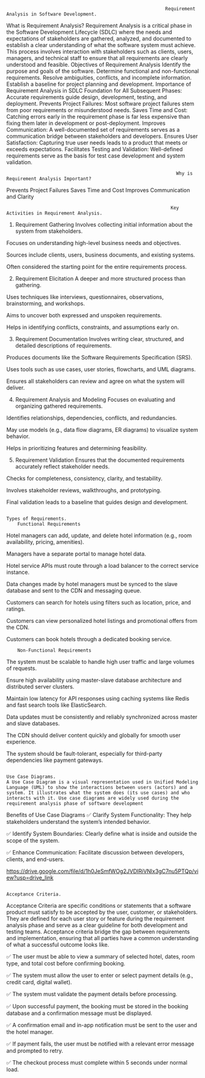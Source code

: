                                                               Requirement Analysis in Software Development.

What is Requirement Analysis?
Requirement Analysis is a critical phase in the Software Development Lifecycle (SDLC) where the needs and expectations of stakeholders are gathered, analyzed, and documented to establish a clear understanding of what the software system must achieve. This process involves interaction with stakeholders such as clients, users, managers, and technical staff to ensure that all requirements are clearly understood and feasible.
                                        Objectives of Requirement Analysis
Identify the purpose and goals of the software.
Determine functional and non-functional requirements.
Resolve ambiguities, conflicts, and incomplete information.
Establish a baseline for project planning and development.
                                    Importance of Requirement Analysis in SDLC
Foundation for All Subsequent Phases:
Accurate requirements guide design, development, testing, and deployment.
Prevents Project Failures:
Most software project failures stem from poor requirements or misunderstood needs.
Saves Time and Cost:
Catching errors early in the requirement phase is far less expensive than fixing them later in development or post-deployment.
Improves Communication:
A well-documented set of requirements serves as a communication bridge between stakeholders and developers.
Ensures User Satisfaction:
Capturing true user needs leads to a product that meets or exceeds expectations.
Facilitates Testing and Validation:
Well-defined requirements serve as the basis for test case development and system validation.


                                                                  Why is Requirement Analysis Important?
  Prevents Project Failures
  Saves Time and Cost
  Improves Communication and Clarity


                                                                Key Activities in Requirement Analysis.
  1. Requirement Gathering
Involves collecting initial information about the system from stakeholders.

Focuses on understanding high-level business needs and objectives.

Sources include clients, users, business documents, and existing systems.

Often considered the starting point for the entire requirements process.

2. Requirement Elicitation
A deeper and more structured process than gathering.

Uses techniques like interviews, questionnaires, observations, brainstorming, and workshops.

Aims to uncover both expressed and unspoken requirements.

Helps in identifying conflicts, constraints, and assumptions early on.

3. Requirement Documentation
Involves writing clear, structured, and detailed descriptions of requirements.

Produces documents like the Software Requirements Specification (SRS).

Uses tools such as use cases, user stories, flowcharts, and UML diagrams.

Ensures all stakeholders can review and agree on what the system will deliver.

4. Requirement Analysis and Modeling
Focuses on evaluating and organizing gathered requirements.

Identifies relationships, dependencies, conflicts, and redundancies.

May use models (e.g., data flow diagrams, ER diagrams) to visualize system behavior.

Helps in prioritizing features and determining feasibility.

5. Requirement Validation
Ensures that the documented requirements accurately reflect stakeholder needs.

Checks for completeness, consistency, clarity, and testability.

Involves stakeholder reviews, walkthroughs, and prototyping.

Final validation leads to a baseline that guides design and development.

                                                                            
                                                                            Types of Requirements.
        Functional Requirements
        
Hotel managers can add, update, and delete hotel information (e.g., room availability, pricing, amenities).

Managers have a separate portal to manage hotel data.

Hotel service APIs must route through a load balancer to the correct service instance.

Data changes made by hotel managers must be synced to the slave database and sent to the CDN and messaging queue.

Customers can search for hotels using filters such as location, price, and ratings.

Customers can view personalized hotel listings and promotional offers from the CDN.

Customers can book hotels through a dedicated booking service.

        Non-Functional Requirements
        
The system must be scalable to handle high user traffic and large volumes of requests.

Ensure high availability using master-slave database architecture and distributed server clusters.

Maintain low latency for API responses using caching systems like Redis and fast search tools like ElasticSearch.

Data updates must be consistently and reliably synchronized across master and slave databases.

The CDN should deliver content quickly and globally for smooth user experience.

The system should be fault-tolerant, especially for third-party dependencies like payment gateways.

                                                                        Use Case Diagrams.
    A Use Case Diagram is a visual representation used in Unified Modeling Language (UML) to show the interactions between users (actors) and a system. It illustrates what the system does (its use cases) and who interacts with it. Use case diagrams are widely used during the requirement analysis phase of software development
Benefits of Use Case Diagrams
✅ Clarify System Functionality: They help stakeholders understand the system’s intended behavior.

✅ Identify System Boundaries: Clearly define what is inside and outside the scope of the system.

✅ Enhance Communication: Facilitate discussion between developers, clients, and end-users.

https://drive.google.com/file/d/1h0JeSmfWOg2JVDIRiVNlx3gC7nu5PTQp/view?usp=drive_link

                                                                      Acceptance Criteria.

  Acceptance Criteria are specific conditions or statements that a software product must satisfy to be accepted by the user, customer, or stakeholders. They are defined for each user story or feature during the requirement analysis phase and serve as a clear guideline for both development and testing teams. Acceptance criteria bridge the gap between requirements and implementation, ensuring that all parties have a common understanding of what a successful outcome looks like.

✅ The user must be able to view a summary of selected hotel, dates, room type, and total cost before confirming booking.

✅ The system must allow the user to enter or select payment details (e.g., credit card, digital wallet).

✅ The system must validate the payment details before processing.

✅ Upon successful payment, the booking must be stored in the booking database and a confirmation message must be displayed.

✅ A confirmation email and in-app notification must be sent to the user and the hotel manager.

✅ If payment fails, the user must be notified with a relevant error message and prompted to retry.

✅ The checkout process must complete within 5 seconds under normal load.


